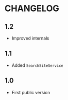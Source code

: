 CHANGELOG
=========

1.2
---

 * Improved internals

1.1
---

 * Added `SearchSiteService`


1.0
---

 * First public version